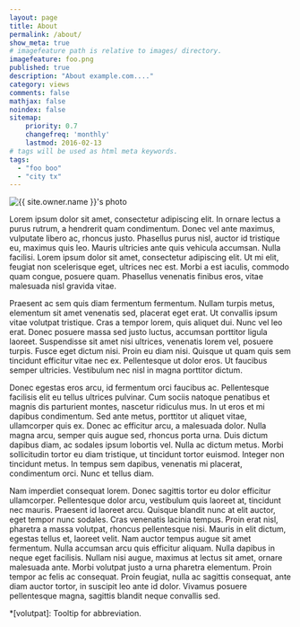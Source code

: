 ```yaml
---
layout: page
title: About
permalink: /about/
show_meta: true
# imagefeature path is relative to images/ directory.
imagefeature: foo.png
published: true
description: "About example.com...."
category: views
comments: false
mathjax: false
noindex: false
sitemap:
    priority: 0.7
    changefreq: 'monthly'
    lastmod: 2016-02-13
# tags will be used as html meta keywords.    
tags:
  - "foo boo"
  - "city tx"
---
```


<div class="post-author text-center">                       
            <img src="{{ site.urlimg }}{{ site.owner.avatar }}" alt="{{ site.owner.name }}'s photo" itemprop="image" class="post-avatar img-circle img-responsive"/> 
<span class="social-icons" style="padding-top: 10px; padding-bottom: 1px;">
<a href="{{ site.url }}/cv" title="Curriculum Vitae" class="social-icons"><i class="iconm iconm-profile" style="vertical-align: top;"></i></a>
<a href="{{ site.url }}/about/publications/" class="social-icons" title="Publications"><i class="iconm iconm-file-pdf"></i></a>
</span>
</div>

Lorem ipsum dolor sit amet, consectetur adipiscing elit. In ornare lectus a purus rutrum, a hendrerit quam condimentum. Donec vel ante maximus, vulputate libero ac, rhoncus justo. Phasellus purus nisl, auctor id tristique eu, maximus quis leo. Mauris ultricies ante quis vehicula accumsan. Nulla facilisi. Lorem ipsum dolor sit amet, consectetur adipiscing elit. Ut mi elit, feugiat non scelerisque eget, ultrices nec est. Morbi a est iaculis, commodo quam congue, posuere quam. Phasellus venenatis finibus eros, vitae malesuada nisl gravida vitae.

Praesent ac sem quis diam fermentum fermentum. Nullam turpis metus, elementum sit amet venenatis sed, placerat eget erat. Ut convallis ipsum vitae volutpat tristique. Cras a tempor lorem, quis aliquet dui. Nunc vel leo erat. Donec posuere massa sed justo luctus, accumsan porttitor ligula laoreet. Suspendisse sit amet nisi ultrices, venenatis lorem vel, posuere turpis. Fusce eget dictum nisi. Proin eu diam nisi. Quisque ut quam quis sem tincidunt efficitur vitae nec ex. Pellentesque ut dolor eros. Ut faucibus semper ultricies. Vestibulum nec nisl in magna porttitor dictum.

Donec egestas eros arcu, id fermentum orci faucibus ac. Pellentesque facilisis elit eu tellus ultrices pulvinar. Cum sociis natoque penatibus et magnis dis parturient montes, nascetur ridiculus mus. In ut eros et mi dapibus condimentum. Sed ante metus, porttitor ut aliquet vitae, ullamcorper quis ex. Donec ac efficitur arcu, a malesuada dolor. Nulla magna arcu, semper quis augue sed, rhoncus porta urna. Duis dictum dapibus diam, ac sodales ipsum lobortis vel. Nulla ac dictum metus. Morbi sollicitudin tortor eu diam tristique, ut tincidunt tortor euismod. Integer non tincidunt metus. In tempus sem dapibus, venenatis mi placerat, condimentum orci. Nunc et tellus diam.

Nam imperdiet consequat lorem. Donec sagittis tortor eu dolor efficitur ullamcorper. Pellentesque dolor arcu, vestibulum quis laoreet at, tincidunt nec mauris. Praesent id laoreet arcu. Quisque blandit nunc at elit auctor, eget tempor nunc sodales. Cras venenatis lacinia tempus. Proin erat nisl, pharetra a massa volutpat, rhoncus pellentesque nisi. Mauris in elit dictum, egestas tellus et, laoreet velit. Nam auctor tempus augue sit amet fermentum. Nulla accumsan arcu quis efficitur aliquam. Nulla dapibus in neque eget facilisis. Nullam nisi augue, maximus at lectus sit amet, ornare malesuada ante. Morbi volutpat justo a urna pharetra elementum. Proin tempor ac felis ac consequat. Proin feugiat, nulla ac sagittis consequat, ante diam auctor tortor, in suscipit leo ante id dolor. Vivamus posuere pellentesque magna, sagittis blandit neque convallis sed.

*[volutpat]: Tooltip for abbreviation.
